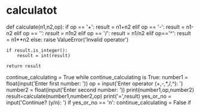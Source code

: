 # calculatot
def calculate(n1,n2,op):
    if op == '+':
        result = n1+n2
    elif op == '-':
        result = n1-n2
    elif op == '*':
        result =  n1*n2
    elif op == '/':
        result = n1/n2
    elif op=='^':
        result =  n1**n2
    else:
        raise ValueError('Invalid operator')
    
    if result.is_integer():
        result = int(result)
        
    return result

continue_calculating = True
while continue_calculating is True:
    number1 = float(input('Enter first number: '))
    op = input('Enter operator (+,-,*,/,^): ')
    number2 = float(input('Enter second number: '))
    print(number1,op,number2)
    result=calculate(number1,number2,op)
    print('=',result)
    yes_or_no = input('Continue? (y/n): ')
    if yes_or_no == 'n':
        continue_calculating = False
        if
